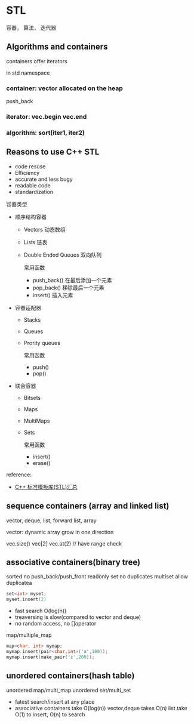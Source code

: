 # STL

容器， 算法， 迭代器

## Algorithms and containers

containers offer iterators

in std namespace

### container: vector allocated on the heap

push_back

### iterator: vec.begin vec.end

### algorithm: sort(iter1, iter2)

## Reasons to use C++ STL

- code resuse
- Efficiency
- accurate and less bugy
- readable code
- standardization

容器类型

- 顺序结构容器

  - Vectors 动态数组
  - Lists 链表
  - Double Ended Queues 双向队列

    常用函数

    - push_back() 在最后添加一个元素
    - pop_back() 移除最后一个元素
    - insert() 插入元素

- 容器适配器

  - Stacks
  - Queues
  - Prority queues

    常用函数

    - push()
    - pop()

- 联合容器

  - Bitsets
  - Maps
  - MultiMaps
  - Sets

    常用函数

    - insert()
    - erase()

reference:

- [C++ 标准模板库(STL)汇总](https://blog.csdn.net/DaveBobo/article/details/56497466)

## sequence containers (array and linked list)

vector, deque, list, forward list, array

vector: dynamic array grow in one direction

vec.size()
vec[2]
vec.at(2) // have range check

## associative containers(binary tree)

sorted no push_back/push_front readonly
set no duplicates
multiset allow duplicatea

```cpp
set<int> myset;
myset.insert(2)

```

- fast search O(log(n))
- treaversing is slow(compared to vector and deque)
- no random access, no []operator

map/multiple_map

```cpp
map<char, int> mymap;
mymap.insert(pair<char,int>('a',100));
mymap.insert(make_pair('z',200));
```

## unordered containers(hash table)

unordered map/multi_map
unordered set/multi_set

- fatest search/insert at any place
- associative containers take O(log(n))
  vector,deque takes O(n)
  list take O(1) to insert, O(n) to search
